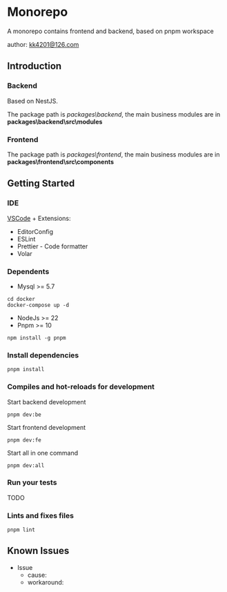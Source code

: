 # Monorepo

A monorepo contains frontend and backend, based on pnpm workspace

author: kk4201@126.com

## Introduction

### Backend

Based on NestJS.

The package path is _packages\backend_, the main business modules are in **packages\backend\src\modules**

### Frontend

The package path is _packages\frontend_, the main business modules are in **packages\frontend\src\components**

## Getting Started

### IDE

[VSCode](https://code.visualstudio.com/) + Extensions:

- EditorConfig
- ESLint
- Prettier - Code formatter
- Volar

### Dependents

- Mysql >= 5.7

```
cd docker
docker-compose up -d
```

- NodeJs >= 22
- Pnpm >= 10

```
npm install -g pnpm
```

### Install dependencies

```
pnpm install
```

### Compiles and hot-reloads for development

Start backend development

```
pnpm dev:be
```

Start frontend development

```
pnpm dev:fe
```

Start all in one command

```
pnpm dev:all
```

### Run your tests

TODO

### Lints and fixes files

```
pnpm lint
```

## Known Issues

- Issue
    - cause:
    - workaround:
